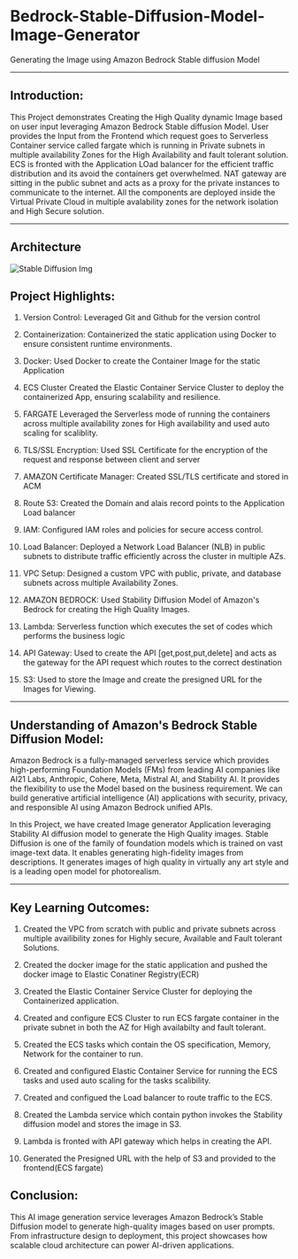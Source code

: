 # Bedrock-Stable-Diffusion-Model-Image-Generator
Generating the Image using Amazon Bedrock Stable diffusion Model

-------------------------------------------------------------------
## Introduction:
This Project demonstrates Creating the High Quality dynamic Image based on user input leveraging Amazon Bedrock Stable diffusion Model. User provides the Input from the Frontend which request goes to Serverless Container service called fargate which is running in Private subnets in multiple availability Zones for the High Availability and fault tolerant solution. ECS is fronted with the Application LOad balancer for the efficient traffic distribution and its avoid the containers get overwhelmed. NAT gateway are sitting in the public subnet and acts as a proxy for the private instances to communicate to the internet. All the components are deployed inside the Virtual Private Cloud in multiple avalability zones for the network isolation and High Secure solution.

------------------------------------------------------------------------
## Architecture

![Stable Diffusion Img](https://github.com/user-attachments/assets/baecf943-bb71-4517-be95-1dbd225ace02)

## Project Highlights:

1. Version Control:
   Leveraged Git and Github for the version control

2. Containerization:
   Containerized the static application using Docker to ensure consistent runtime environments.

3. Docker:
   Used Docker to create the Container Image for the static Application

4. ECS Cluster
   Created the Elastic Container Service Cluster to deploy the containerized App, ensuring scalability and resilience.

5. FARGATE
   Leveraged the Serverless mode of running the containers across multiple availability zones for High availability and used auto scaling for scaliblity.

6. TLS/SSL Encryption:
   Used SSL Certificate for the encryption of the request and response between client and server

7. AMAZON Certificate Manager:
   Created SSL/TLS certificate and stored in ACM

8. Route 53:
   Created the Domain and alais record points to the Application Load balancer

9. IAM:
   Configured IAM roles and policies for secure access control.

10. Load Balancer:
   Deployed a Network Load Balancer (NLB) in public subnets to distribute traffic efficiently across the cluster in multiple AZs.

11. VPC Setup:
    Designed a custom VPC with public, private, and database subnets across multiple Availability Zones.

12. AMAZON BEDROCK:
    Used Stability Diffusion Model of Amazon's Bedrock for creating the High Quality Images.

13. Lambda:
    Serverless function which executes the set of codes which performs the business logic

14. API Gateway:
    Used to create the API [get,post,put,delete] and acts as the gateway for the API request which routes to the correct destination

15. S3:
    Used to store the Image and create the presigned URL for the Images for Viewing.

------------------------------------------------------------------------------
## Understanding of Amazon's Bedrock Stable Diffusion Model:
  Amazon Bedrock is a fully-managed serverless service which provides high-performing Foundation Models (FMs) from leading AI companies like AI21 Labs, Anthropic, Cohere, Meta, Mistral AI, and Stability AI. It provides the flexibility to use the Model based on the business requirement. We can build generative artificial intelligence (AI) applications with security, privacy, and responsible AI using Amazon Bedrock unified APIs.

  In this Project, we have created Image generator Application leveraging Stability AI diffusion model to generate the High Quality images. Stable Diffusion is one of the family of foundation models which is trained on vast image-text data. It enables generating high-fidelity images from descriptions. It generates images of high quality in virtually any art style and is a leading open model for photorealism.


------------------------------------------------------------------------------------------------
## Key Learning Outcomes:
1. Created the VPC from scratch with public and private subnets across multiple availibility zones for Highly secure, Available and Fault tolerant Solutions.

2. Created the docker image for the static application and pushed the docker image to Elastic Conatiner Registry(ECR)

3. Created the Elastic Container Service Cluster for deploying the Containerized application.

4. Created and configure ECS Cluster to run ECS fargate container in the private subnet in both the AZ for High availabilty and fault tolerant.

5. Created the ECS tasks which contain the OS specification, Memory, Network for the container to run.

6. Created and configured Elastic Container Service for running the ECS tasks and used auto scaling for the tasks scalibility.

7. Created and configued the Load balancer to route traffic to the ECS.

8. Created the Lambda service which contain python invokes the Stability diffusion model and stores the image in S3.

9. Lambda is fronted with API gateway which helps in creating the API.

10. Generated the Presigned URL with the help of S3 and provided to the frontend(ECS fargate)


## Conclusion:
This AI image generation service leverages Amazon Bedrock’s Stable Diffusion model to generate high-quality images based on user prompts. From infrastructure design to deployment, this project showcases how scalable cloud architecture can power AI-driven applications.

  

